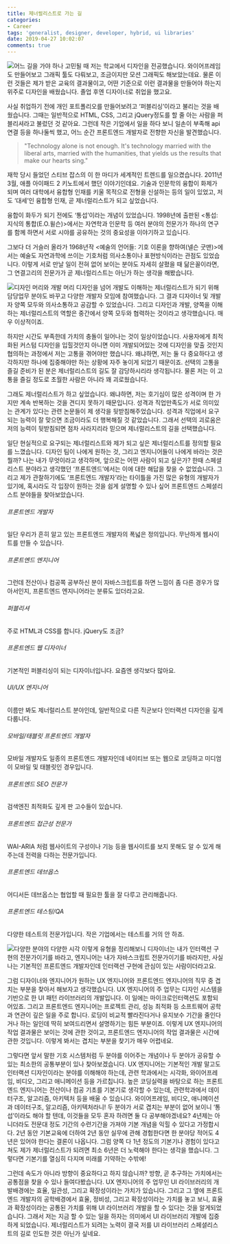 ```yaml
---
title: 제너럴리스트로 가는 길
categories:
- Career
tags: 'generalist, designer, developer, hybrid, ui libraries'
date: 2019-04-27 10:02:07
comments: true
---
```

![어느 길을 가야 하나 고민될 때](https://images.unsplash.com/photo-1483213097419-365e22f0f258?ixlib=rb-1.2.1&ixid=eyJhcHBfaWQiOjEyMDd9&auto=format&fit=crop&w=1650&q=80)
저는 학교에서 디자인을 전공했습니다. 와이어프레임도 만들어보고 그래픽 툴도 다뤄보고, 조금이지만 모션 그래픽도 해보았는데요. 물론 이런 것들은 제가 받은 교육의 결과물이고, 어떤 기준으로 이런 결과물을 만들어야 하는지 위주로 디자인을 배웠습니다. 졸업 후엔 디자이너로 취업을 했고요.

사실 취업하기 전에 개인 포트폴리오를 만들어보려고 ‘퍼블리싱’이라고 불리는 것을 배웠습니다. 그때는 일반적으로 HTML, CSS, 그리고 jQuery정도를 할 줄 아는 사람을 퍼블리셔라고 불렀던 것 같아요. 그런데 작은 기업에서 일을 하다 보니 일손이 부족해 api 연결 등을 하나둘씩 했고, 어느 순간 프론트엔드 개발자로 전향한 자신을 발견했습니다.

> "Technology alone is not enough. It's technology married with the liberal arts, married with the humanities, that yields us the results that make our hearts sing."

재학 당시 들었던 스티브 잡스의 이 한 마디가 세계적인 트렌드를 일으켰습니다. 2011년 3월, 애플 아이패드 2 키노트에서 했던 이야기인데요. 기술과 인문학의 융합이 화제가 되며 여러 대학에서 융합형 인재를 키울 목적으로 전형을 신설하는 등의 일이 있었고, 저도 ‘대세’인 융합형 인재, 곧 제너럴리스트가 되고 싶었습니다.

융합이 화두가 되기 전에도 ‘통섭’이라는 개념이 있었습니다. 1998년에 출판된 <통섭: 지식의 통합(E.O.윌슨)>에서는 자연학과 인문학 등 여러 분야의 전문가가 하나의 연구를 함께 하면서 서로 시야를 공유하는 것의 중요성을 이야기하고 있습니다.

그보다 더 거슬러 올라가 1968년작 <예술의 언어들: 기호 이론을 향하여(넬슨 굿맨)>에서는 예술도 자연과학에 쓰이는 기호처럼 의사소통이나 표현방식이라는 관점도 있었습니다. 이렇게 서로 만날 일이 전혀 없어 보이는 분야도 자세히 살폈을 때 닮은꼴이라면, 그 연결고리의 전문가가 곧 제너럴리스트는 아닌가 하는 생각을 해봤습니다.

![디자인 머리와 개발 머리](https://cdn-images-1.medium.com/max/1200/0*zFj5ZUImAVahWR9C)
디자인을 넘어 개발도 이해하는 제너럴리스트가 되기 위해 담당업무 분야도 바꾸고 다양한 개발자 모임에 참여했습니다. 그 결과 디자이너 및 개발자 양쪽 모두와 의사소통하고 공감할 수 있었습니다. 그리고 디자인과 개발, 양쪽을 이해하는 제너럴리스트의 역할은 중간에서 양쪽 모두와 협력하는 것이라고 생각했습니다. 매우 이상적이죠.

하지만 시간도 부족한데 가치의 충돌이 일어나는 것이 일상이었습니다. 사용자에게 최적화된 커스텀 디자인을 입힐것안지 아니면 이미 개발되어있는 것에 디자인을 맞출 것인지 협의하는 과정에서 저는 고통을 겪어야만 했습니다. 왜냐하면, 저는 둘 다 중요하다고 생각하지만 하나에 집중해야만 하는 상황에 자주 놓이게 되었기 때문이죠. 선택의 고통을 즐길 준비가 된 분은 제너럴리스트의 길도 잘 감당하시리라 생각됩니다. 물론 저는 이 고통을 즐길 정도로 초월한 사람은 아니라 꽤 괴로웠습니다.

그래도 제너럴리스트가 하고 싶었습니다. 왜냐하면, 저는 호기심이 많은 성격이며 한 가지만 계속 반복하는 것을 견디지 못하기 때문입니다. 성격과 직업만족도가 서로 의미있는 관계가 있다는 관련 논문들이 제 생각을 뒷받침해주었습니다. 성격과 직업에서 요구되는 능력이 잘 맞으면 조금이라도 더 행복해질 것 같았습니다. 그래서 선택의 괴로움은 저의 능력이 뒷받침되면 점차 사라지리라 믿으며 제너럴리스트의 길을 선택했습니다.

일단 현실적으로 요구되는 제너럴리스트와 제가 되고 싶은 제너럴리스트를 정의할 필요를 느꼈습니다. 디자인 팀이 나에게 원하는 것, 그리고 엔지니어들이 나에게 바라는 것은 뭘까? 나는 내가 무엇이라고 생각하며, 앞으로는 어떤 사람이 되고 싶은가? 한때 스페셜리스트 분야라고 생각했던 ‘프론트엔드’에서는 이에 대한 해답을 찾을 수 없었습니다. 그리고 제가 관찰하기에도 ‘프론트엔드 개발자’라는 타이틀을 가진 많은 유형의 개발자가 있기에, 혹시라도 각 입장이 원하는 것을 쉽게 설명할 수 있나 싶어 프론트엔드 스페셜리스트 분야들을 찾아보았습니다.

###### 프론트엔드 개발자

일단 우리가 흔히 알고 있는 프론트엔드 개발자의 폭넓은 정의입니다. 무난하게 웹사이트를 만들 수 있습니다.

###### 프론트엔드 엔지니어

그런데 전산이나 컴공쪽 공부하신 분이 자바스크립트를 하면 느낌이 좀 다른 경우가 많아서인지, 프론트엔드 엔지니어라는 분류도 있더라고요.

###### 퍼블리셔

주로 HTML과 CSS를 합니다. jQuery도 조금?

###### 프론트엔드 웹 디자이너

기본적인 퍼블리싱이 되는 디자이너입니다. 요즘엔 생각보다 많아요.

###### UI/UX 엔지니어

이름만 봐도 제너럴리스트 분야인데, 일반적으로 다른 직군보다 인터랙션 디자인을 깊게 다룹니다.

###### 모바일/태블릿 프론트엔드 개발자

모바일 개발자도 일종의 프론트엔드 개발자인데 네이티브 또는 웹으로 코딩하고 미디엄이 모바일 및 태블릿인 경우입니다.

###### 프론트엔드 SEO 전문가

검색엔진 최적화도 깊게 판 고수들이 있습니다.

###### 프론트엔드 접근성 전문가

WAI-ARIA 처럼 웹사이트의 구성이나 기능 등을 웹사이트를 보지 못해도 알 수 있게 해주는데 전력을 다하는 전문가입니다.

###### 프론트엔드 데브옵스

어디서든 데브옵스는 협업할 때 필요한 툴을 잘 다루고 관리해줍니다.

###### 프론트엔드 테스팅/QA

다양한 테스트의 전문가입니다. 작은 기업에서는 테스트를 거의 안 하죠.

![다양한 분야의 다양한 시각](https://images.unsplash.com/photo-1512099053734-e6767b535838?ixlib=rb-1.2.1&ixid=eyJhcHBfaWQiOjEyMDd9&auto=format&fit=crop&w=1528&q=80)
이렇게 유형을 정리해보니 디자이너는 내가 인터랙션 구현의 전문가이기를 바라고, 엔지니어는 내가 자바스크립트 전문가이기를 바라지만, 사실 나는 기본적인 프론트엔드 개발자인데 인터랙션 구현에 관심이 있는 사람이더라고요.

그럼 디자이너와 엔지니어가 원하는 UX 엔지니어와 프론트엔드 엔지니어의 직무 중 겹치는 부분을 찾아서 해보자고 생각했습니다. UX 엔지니어의 주 업무는 디자인 시스템을 기반으로 한 UI 패턴 라이브러리의 개발입니다. 이 일에는 마이크로인터랙션도 포함되어있죠. 그리고 프론트엔드 엔지니어는 프로젝트 관리, 성능 최적화 등 소프트웨어 공학과 연관이 깊은 일을 주로 합니다. 로딩이 비교적 빨라진다거나 유지보수 기간을 줄인다거나 하는 일인데 딱히 보여드리면서 설명하기는 힘든 부분이죠. 이렇게 UX 엔지니어의 작업 결과물은 보이는 것에 관한 것이고, 프론트엔드 엔지니어의 작업 결과물은 시간에 관한 것입니다. 이렇게 봐서는 겹치는 부분을 찾기가 매우 어렵네요.

그렇다면 앞서 말한 기호 시스템처럼 두 분야를 이어주는 개념이나 두 분야가 공유할 수 있는 최소한의 공통부분이 있나 찾아보겠습니다. UX 엔지니어는 기본적인 개발 말고도 인터랙션 디자인이라는 분야를 이해해야 하는데, 관련 학과에서는 시각화, 와이어프레임, 비디오, 그리고 애니메이션 등을 가르칩니다. 높은 코딩실력을 바탕으로 하는 프론트엔드 엔지니어는 전산이나 컴공 기초를 기본기로 생각할 수 있는데, 관련학과에서 데이터구조, 알고리즘, 아키텍처 등을 배울 수 있습니다. 와이어프레임, 비디오, 애니메이션과 데이터구조, 알고리즘, 아키텍처라니! 두 분야가 서로 겹치는 부분이 없어 보이니 ‘통섭’이라도 해야 할 텐데, 이것들을 모두 혼자 하려면 둘 다 공부해야겠네요? 4년제는 아니더라도 전문대 정도 기간의 수련기간을 가져야 기본 개념을 익힐 수 있다고 가정합시다. 2년 동안 기본교육에 더하여 2년 동안 실무에 관해 경험한다면 한 분야당 적어도 4년은 있어야 한다는 결론이 나옵니다. 그럼 양쪽 다 1년 정도의 기본기나 경험이 있다고 쳐도 제가 제너럴리스트가 되려면 최소 6년은 더 노력해야 한다는 생각을 했습니다. 그렇다면 기본기를 열심히 다지며 미래를 기약하는 수밖에!

그런데 속도가 아니라 방향이 중요하다고 하지 않습니까? 방향, 곧 추구하는 가치에서는 공통점을 찾을 수 있나 들여다봤습니다. UX 엔지니어의 주 업무인 UI 라이브러리의 개발배경에는 효율, 일관성, 그리고 확장성이라는 가치가 있습니다. 그리고 그 옆에 프론트엔드 개발자의 공학배경에서 효율, 정비성, 그리고 확장성이라는 가치를 놓고 보니, 효율과 확장성이라는 공통된 가치를 위해 UI 라이브러리 개발을 할 수 있다는 것을 알게되었습니다. 그래서 저는 지금 할 수 있는 일을 하자는 의미에서 UI 라이브러리 개발에 집중하게 되었습니다. 제너럴리스트가 되려는 노력이 결국 저를 UI 라이브러리 스페셜리스트의 길로 인도한 것은 아닌가 싶네요.